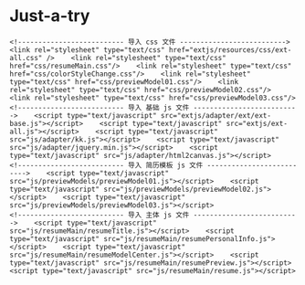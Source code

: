 # Just-a-try
<!DOCTYPE html><html lang="en"><head>    <meta charset="UTF-8">    <title>简历定制</title>
    <!-------------------------- 导入 css 文件 -------------------------->    <link rel="stylesheet" type="text/css" href="extjs/resources/css/ext-all.css" />    <link rel="stylesheet" type="text/css" href="css/resumeMain.css"/>    <link rel="stylesheet" type="text/css" href="css/colorStyleChange.css"/>    <link rel="stylesheet" type="text/css" href="css/previewModel01.css"/>    <link rel="stylesheet" type="text/css" href="css/previewModel02.css"/>    <link rel="stylesheet" type="text/css" href="css/previewModel03.css"/>
    <!-------------------------- 导入 基础 js 文件 -------------------------->    <script type="text/javascript" src="extjs/adapter/ext/ext-base.js"></script>    <script type="text/javascript" src="extjs/ext-all.js"></script>    <script type="text/javascript" src="js/adapter/kk.js"></script>    <script type="text/javascript" src="js/adapter/jquery.min.js"></script>    <script type="text/javascript" src="js/adapter/html2canvas.js"></script>
    <!-------------------------- 导入 简历模板 js 文件 -------------------------->    <script type="text/javascript" src="js/previewModels/previewModel01.js"></script>    <script type="text/javascript" src="js/previewModels/previewModel02.js"></script>    <script type="text/javascript" src="js/previewModels/previewModel03.js"></script>
    <!-------------------------- 导入 主体 js 文件 -------------------------->    <script type="text/javascript" src="js/resumeMain/resumeTitle.js"></script>    <script type="text/javascript" src="js/resumeMain/resumePersonalInfo.js"></script>    <script type="text/javascript" src="js/resumeMain/resumeModelCenter.js"></script>    <script type="text/javascript" src="js/resumeMain/resumePreview.js"></script>    <script type="text/javascript" src="js/resumeMain/resume.js"></script>
</head><body></body></html>
